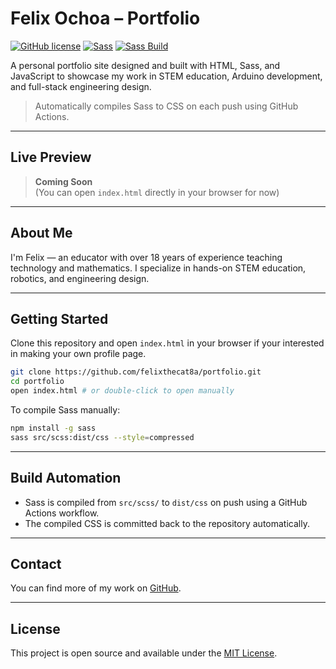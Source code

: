 # Felix Ochoa – Portfolio

[![GitHub license](https://img.shields.io/github/license/felixthecat8a/portfolio?color=green)](LICENSE)
[![Sass](https://img.shields.io/badge/styled_with-Sass-cc6699?logo=sass&logoColor=white)](https://sass-lang.com/)
[![Sass Build](https://github.com/felixthecat8a/portfolio/actions/workflows/build-sass.yml/badge.svg)](https://github.com/felixthecat8a/portfolio/actions/workflows/build-sass.yml)

A personal portfolio site designed and built with HTML, Sass, and JavaScript to showcase my work in STEM education, Arduino development, and full-stack engineering design.

> Automatically compiles Sass to CSS on each push using GitHub Actions.

---

## Live Preview

> **Coming Soon**  
> (You can open `index.html` directly in your browser for now)

---

## About Me

I'm Felix — an educator with over 18 years of experience teaching technology and mathematics. I specialize in hands-on STEM education, robotics, and engineering design.

---

## Getting Started

Clone this repository and open `index.html` in your browser if your interested in making your own profile page.

```bash
git clone https://github.com/felixthecat8a/portfolio.git
cd portfolio
open index.html # or double-click to open manually
```

To compile Sass manually:

```bash
npm install -g sass
sass src/scss:dist/css --style=compressed
```

---

## Build Automation

- Sass is compiled from `src/scss/` to `dist/css` on push using a GitHub Actions workflow.
- The compiled CSS is committed back to the repository automatically.

---

## Contact

You can find more of my work on [GitHub](https://github.com/felixthecat8a).

---

## License

This project is open source and available under the [MIT License](LICENSE).
